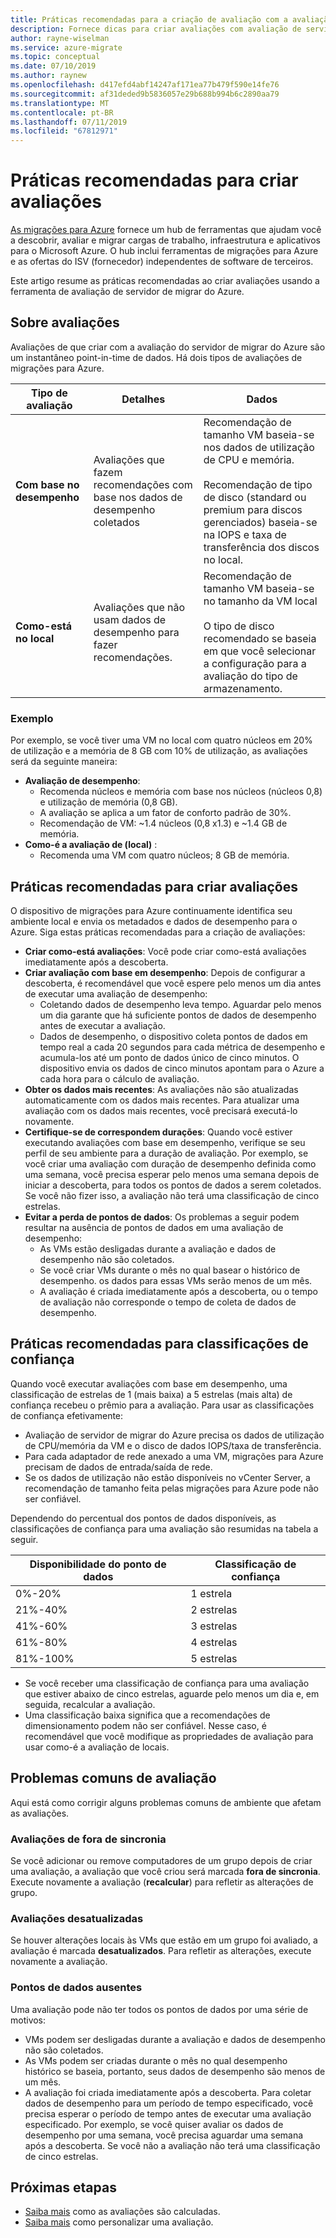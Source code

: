 ```yaml
---
title: Práticas recomendadas para a criação de avaliação com a avaliação do servidor de migrar do Azure | Microsoft Docs
description: Fornece dicas para criar avaliações com avaliação de servidor de migrar do Azure.
author: rayne-wiselman
ms.service: azure-migrate
ms.topic: conceptual
ms.date: 07/10/2019
ms.author: raynew
ms.openlocfilehash: d417efd4abf14247af171ea77b479f590e14fe76
ms.sourcegitcommit: af31deded9b5836057e29b688b994b6c2890aa79
ms.translationtype: MT
ms.contentlocale: pt-BR
ms.lasthandoff: 07/11/2019
ms.locfileid: "67812971"
---
```

# <a name="best-practices-for-creating-assessments"></a>Práticas recomendadas para criar avaliações

[As migrações para Azure](migrate-overview.md) fornece um hub de ferramentas que ajudam você a descobrir, avaliar e migrar cargas de trabalho, infraestrutura e aplicativos para o Microsoft Azure. O hub inclui ferramentas de migrações para Azure e as ofertas do ISV (fornecedor) independentes de software de terceiros. 

Este artigo resume as práticas recomendadas ao criar avaliações usando a ferramenta de avaliação de servidor de migrar do Azure. 

## <a name="about-assessments"></a>Sobre avaliações

Avaliações de que criar com a avaliação do servidor de migrar do Azure são um instantâneo point-in-time de dados. Há dois tipos de avaliações de migrações para Azure.

**Tipo de avaliação** | **Detalhes** | **Dados**
--- | --- | ---
**Com base no desempenho** | Avaliações que fazem recomendações com base nos dados de desempenho coletados | Recomendação de tamanho VM baseia-se nos dados de utilização de CPU e memória.<br/><br/> Recomendação de tipo de disco (standard ou premium para discos gerenciados) baseia-se na IOPS e taxa de transferência dos discos no local.
**Como-está no local** | Avaliações que não usam dados de desempenho para fazer recomendações. | Recomendação de tamanho VM baseia-se no tamanho da VM local<br/><br> O tipo de disco recomendado se baseia em que você selecionar a configuração para a avaliação do tipo de armazenamento.

### <a name="example"></a>Exemplo
Por exemplo, se você tiver uma VM no local com quatro núcleos em 20% de utilização e a memória de 8 GB com 10% de utilização, as avaliações será da seguinte maneira:

- **Avaliação de desempenho**:
    - Recomenda núcleos e memória com base nos núcleos (núcleos 0,8) e utilização de memória (0,8 GB).
    - A avaliação se aplica a um fator de conforto padrão de 30%.
    - Recomendação de VM: ~1.4 núcleos (0,8 x1.3) e ~1.4 GB de memória.
- **Como-é a avaliação de (local)** :
    -  Recomenda uma VM com quatro núcleos; 8 GB de memória.

## <a name="best-practices-for-creating-assessments"></a>Práticas recomendadas para criar avaliações

O dispositivo de migrações para Azure continuamente identifica seu ambiente local e envia os metadados e dados de desempenho para o Azure. Siga estas práticas recomendadas para a criação de avaliações:

- **Criar como-está avaliações**: Você pode criar como-está avaliações imediatamente após a descoberta.
- **Criar avaliação com base em desempenho**: Depois de configurar a descoberta, é recomendável que você espere pelo menos um dia antes de executar uma avaliação de desempenho:
    - Coletando dados de desempenho leva tempo. Aguardar pelo menos um dia garante que há suficiente pontos de dados de desempenho antes de executar a avaliação.
    - Dados de desempenho, o dispositivo coleta pontos de dados em tempo real a cada 20 segundos para cada métrica de desempenho e acumula-los até um ponto de dados único de cinco minutos. O dispositivo envia os dados de cinco minutos apontam para o Azure a cada hora para o cálculo de avaliação.  
- **Obter os dados mais recentes**: As avaliações não são atualizadas automaticamente com os dados mais recentes. Para atualizar uma avaliação com os dados mais recentes, você precisará executá-lo novamente. 
- **Certifique-se de correspondem durações**: Quando você estiver executando avaliações com base em desempenho, verifique se seu perfil de seu ambiente para a duração de avaliação. Por exemplo, se você criar uma avaliação com duração de desempenho definida como uma semana, você precisa esperar pelo menos uma semana depois de iniciar a descoberta, para todos os pontos de dados a serem coletados. Se você não fizer isso, a avaliação não terá uma classificação de cinco estrelas. 
- **Evitar a perda de pontos de dados**: Os problemas a seguir podem resultar na ausência de pontos de dados em uma avaliação de desempenho:
    - As VMs estão desligadas durante a avaliação e dados de desempenho não são coletados. 
    - Se você criar VMs durante o mês no qual basear o histórico de desempenho. os dados para essas VMs serão menos de um mês. 
    - A avaliação é criada imediatamente após a descoberta, ou o tempo de avaliação não corresponde o tempo de coleta de dados de desempenho.

## <a name="best-practices-for-confidence-ratings"></a>Práticas recomendadas para classificações de confiança

Quando você executar avaliações com base em desempenho, uma classificação de estrelas de 1 (mais baixa) a 5 estrelas (mais alta) de confiança recebeu o prêmio para a avaliação. Para usar as classificações de confiança efetivamente:
- Avaliação de servidor de migrar do Azure precisa os dados de utilização de CPU/memória da VM e o disco de dados IOPS/taxa de transferência.
- Para cada adaptador de rede anexado a uma VM, migrações para Azure precisam de dados de entrada/saída de rede.
- Se os dados de utilização não estão disponíveis no vCenter Server, a recomendação de tamanho feita pelas migrações para Azure pode não ser confiável. 

Dependendo do percentual dos pontos de dados disponíveis, as classificações de confiança para uma avaliação são resumidas na tabela a seguir.

   **Disponibilidade do ponto de dados** | **Classificação de confiança**
   --- | ---
   0%-20% | 1 estrela
   21%-40% | 2 estrelas
   41%-60% | 3 estrelas
   61%-80% | 4 estrelas
   81%-100% | 5 estrelas

- Se você receber uma classificação de confiança para uma avaliação que estiver abaixo de cinco estrelas, aguarde pelo menos um dia e, em seguida, recalcular a avaliação.
- Uma classificação baixa significa que a recomendações de dimensionamento podem não ser confiável. Nesse caso, é recomendável que você modifique as propriedades de avaliação para usar como-é a avaliação de locais.

## <a name="common-assessment-issues"></a>Problemas comuns de avaliação

Aqui está como corrigir alguns problemas comuns de ambiente que afetam as avaliações.

###  <a name="out-of-sync-assessments"></a>Avaliações de fora de sincronia

Se você adicionar ou remove computadores de um grupo depois de criar uma avaliação, a avaliação que você criou será marcada **fora de sincronia**. Execute novamente a avaliação (**recalcular**) para refletir as alterações de grupo.

### <a name="outdated-assessments"></a>Avaliações desatualizadas

Se houver alterações locais às VMs que estão em um grupo foi avaliado, a avaliação é marcada **desatualizados**. Para refletir as alterações, execute novamente a avaliação.

### <a name="missing-data-points"></a>Pontos de dados ausentes

Uma avaliação pode não ter todos os pontos de dados por uma série de motivos:

- VMs podem ser desligadas durante a avaliação e dados de desempenho não são coletados. 
- As VMs podem ser criadas durante o mês no qual desempenho histórico se baseia, portanto, seus dados de desempenho são menos de um mês. 
- A avaliação foi criada imediatamente após a descoberta. Para coletar dados de desempenho para um período de tempo especificado, você precisa esperar o período de tempo antes de executar uma avaliação especificado. Por exemplo, se você quiser avaliar os dados de desempenho por uma semana, você precisa aguardar uma semana após a descoberta. Se você não a avaliação não terá uma classificação de cinco estrelas. 


## <a name="next-steps"></a>Próximas etapas

- [Saiba mais](concepts-assessment-calculation.md) como as avaliações são calculadas.
- [Saiba mais](how-to-modify-assessment.md) como personalizar uma avaliação.
